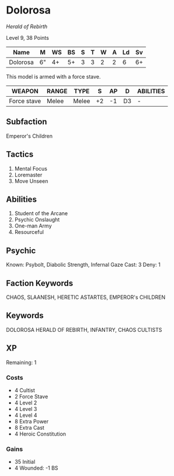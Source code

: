 # Dolorosa
_Herald of Rebirth_

Level 9, 38 Points

| Name     | M   | WS | BS | S | T | W | A | Ld | Sv |
|----------|-----|----|----|---|---|---|---|----|----|
| Dolorosa | 6"  | 4+ | 5+ | 3 | 3 | 2 | 2 | 6  | 6+ |

This model is armed with a force stave.

| WEAPON      | RANGE | TYPE       | S  | AP | D  | ABILITIES |
|-------------|-------|------------|----|----|----|-----------|
| Force stave | Melee | Melee      | +2 | -1 | D3 | -         |

## Subfaction

Emperor's Children

## Tactics

1. Mental Focus
2. Loremaster
3. Move Unseen

## Abilities

1. Student of the Arcane
2. Psychic Onslaught
3. One-man Army
4. Resourceful

## Psychic

Known: Psybolt, Diabolic Strength, Infernal Gaze
Cast: 3
Deny: 1

## Faction Keywords

CHAOS, SLAANESH, HERETIC ASTARTES, EMPEROR's CHILDREN

## Keywords

DOLOROSA HERALD OF REBIRTH, INFANTRY, CHAOS CULTISTS

## XP

Remaining: 1

### Costs

- 4 Cultist
- 2 Force Stave
- 4 Level 2
- 4 Level 3
- 4 Level 4
- 8 Extra Power
- 8 Extra Cast
- 4 Heroic Constitution

### Gains

- 35 Initial
- 4 Wounded: -1 BS
